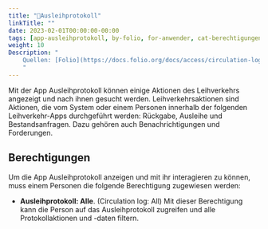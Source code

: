 ```yaml
---
title: "📱Ausleihprotokoll"
linkTitle: ""
date: 2023-02-01T00:00:00-00:00
tags: [app-ausleihprotokoll, by-folio, for-anwender, cat-berechtigungen]
weight: 10
Description: "
    Quellen: [Folio](https://docs.folio.org/docs/access/circulation-log/circ_log/) & [GBV](https://info.gbv.de/pages/viewpage.action?pageId=839188611)
    "
---
```


Mit der App Ausleihprotokoll können einige Aktionen des Leihverkehrs angezeigt und nach ihnen gesucht werden. Leihverkehrsaktionen sind Aktionen, die vom System oder einem Personen innerhalb der folgenden Leihverkehr-Apps durchgeführt werden: Rückgabe, Ausleihe und Bestandsanfragen. Dazu gehören auch Benachrichtigungen und Forderungen.

## Berechtigungen

Um die App Ausleihprotokoll anzeigen und mit ihr interagieren zu können, muss einem Personen die folgende Berechtigung zugewiesen werden:

-   **Ausleihprotokoll: Alle**. (Circulation log: All)
    Mit dieser Berechtigung kann die Person auf das Ausleihprotokoll zugreifen und alle Protokollaktionen und -daten filtern.
